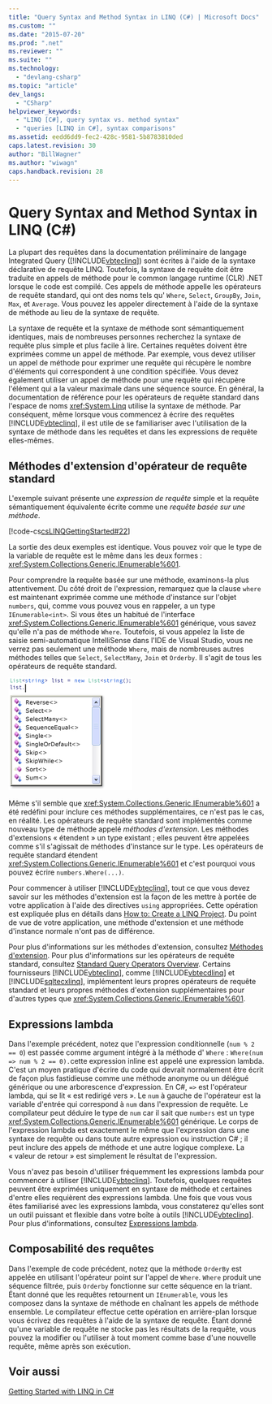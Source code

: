 ```yaml
---
title: "Query Syntax and Method Syntax in LINQ (C#) | Microsoft Docs"
ms.custom: ""
ms.date: "2015-07-20"
ms.prod: ".net"
ms.reviewer: ""
ms.suite: ""
ms.technology: 
  - "devlang-csharp"
ms.topic: "article"
dev_langs: 
  - "CSharp"
helpviewer_keywords: 
  - "LINQ [C#], query syntax vs. method syntax"
  - "queries [LINQ in C#], syntax comparisons"
ms.assetid: eedd6dd9-fec2-428c-9581-5b8783810ded
caps.latest.revision: 30
author: "BillWagner"
ms.author: "wiwagn"
caps.handback.revision: 28
---
```

# Query Syntax and Method Syntax in LINQ (C#)
La plupart des requêtes dans la documentation préliminaire de langage Integrated Query \([!INCLUDE[vbteclinq](../../../../csharp/includes/vbteclinq-md.md)]\) sont écrites à l'aide de la syntaxe déclarative de requête LINQ.  Toutefois, la syntaxe de requête doit être traduite en appels de méthode pour le common langage runtime \(CLR\) .NET lorsque le code est compilé.  Ces appels de méthode appelle les opérateurs de requête standard, qui ont des noms tels qu' `Where`, `Select`, `GroupBy`, `Join`, `Max`, et `Average`.  Vous pouvez les appeler directement à l'aide de la syntaxe de méthode au lieu de la syntaxe de requête.  
  
 La syntaxe de requête et la syntaxe de méthode sont sémantiquement identiques, mais de nombreuses personnes recherchez la syntaxe de requête plus simple et plus facile à lire.  Certaines requêtes doivent être exprimées comme un appel de méthode.  Par exemple, vous devez utiliser un appel de méthode pour exprimer une requête qui récupère le nombre d'éléments qui correspondent à une condition spécifiée.  Vous devez également utiliser un appel de méthode pour une requête qui récupère l'élément qui a la valeur maximale dans une séquence source.  En général, la documentation de référence pour les opérateurs de requête standard dans l'espace de noms <xref:System.Linq> utilise la syntaxe de méthode.  Par conséquent, même lorsque vous commencez à écrire des requêtes [!INCLUDE[vbteclinq](../../../../csharp/includes/vbteclinq-md.md)], il est utile de se familiariser avec l'utilisation de la syntaxe de méthode dans les requêtes et dans les expressions de requête elles\-mêmes.  
  
## Méthodes d'extension d'opérateur de requête standard  
 L'exemple suivant présente une *expression de requête* simple et la requête sémantiquement équivalente écrite comme une *requête basée sur une méthode*.  
  
 [!code-cs[csLINQGettingStarted#22](../../../../csharp/programming-guide/concepts/linq/codesnippet/CSharp/query-syntax-and-method-syntax-in-linq_1.cs)]  
  
 La sortie des deux exemples est identique.  Vous pouvez voir que le type de la variable de requête est le même dans les deux formes : <xref:System.Collections.Generic.IEnumerable%601>.  
  
 Pour comprendre la requête basée sur une méthode, examinons\-la plus attentivement.  Du côté droit de l'expression, remarquez que la clause `where` est maintenant exprimée comme une méthode d'instance sur l'objet `numbers`, qui, comme vous pouvez vous en rappeler, a un type `IEnumerable<int>`.  Si vous êtes un habitué de l'interface <xref:System.Collections.Generic.IEnumerable%601> générique, vous savez qu'elle n'a pas de méthode `Where`.  Toutefois, si vous appelez la liste de saisie semi\-automatique IntelliSense dans l'IDE de Visual Studio, vous ne verrez pas seulement une méthode `Where`, mais de nombreuses autres méthodes telles que `Select`, `SelectMany`, `Join` et `Orderby`.  Il s'agit de tous les opérateurs de requête standard.  
  
 ![Opérateurs de requête standard dans Intellisense](../../../../csharp/programming-guide/concepts/linq/media/standardqueryops.png "StandardQueryOps")  
  
 Même s'il semble que <xref:System.Collections.Generic.IEnumerable%601> a été redéfini pour inclure ces méthodes supplémentaires, ce n'est pas le cas, en réalité.  Les opérateurs de requête standard sont implémentés comme nouveau type de méthode appelé *méthodes d'extension*.  Les méthodes d'extensions « étendent » un type existant ; elles peuvent être appelées comme s'il s'agissait de méthodes d'instance sur le type.  Les opérateurs de requête standard étendent <xref:System.Collections.Generic.IEnumerable%601> et c'est pourquoi vous pouvez écrire `numbers.Where(...)`.  
  
 Pour commencer à utiliser [!INCLUDE[vbteclinq](../../../../csharp/includes/vbteclinq-md.md)], tout ce que vous devez savoir sur les méthodes d'extension est la façon de les mettre à portée de votre application à l'aide des directives `using` appropriées.  Cette opération est expliquée plus en détails dans [How to: Create a LINQ Project](../Topic/How%20to:%20Create%20a%20LINQ%20Project.md).  Du point de vue de votre application, une méthode d'extension et une méthode d'instance normale n'ont pas de différence.  
  
 Pour plus d'informations sur les méthodes d'extension, consultez [Méthodes d'extension](../../../../csharp/programming-guide/classes-and-structs/extension-methods.md).  Pour plus d'informations sur les opérateurs de requête standard, consultez [Standard Query Operators Overview](../../../../visual-basic/programming-guide/concepts/linq/standard-query-operators-overview.md).  Certains fournisseurs [!INCLUDE[vbteclinq](../../../../csharp/includes/vbteclinq-md.md)], comme [!INCLUDE[vbtecdlinq](../../../../csharp/includes/vbtecdlinq-md.md)] et [!INCLUDE[sqltecxlinq](../../../../csharp/programming-guide/concepts/linq/includes/sqltecxlinq-md.md)], implémentent leurs propres opérateurs de requête standard et leurs propres méthodes d'extension supplémentaires pour d'autres types que <xref:System.Collections.Generic.IEnumerable%601>.  
  
## Expressions lambda  
 Dans l'exemple précédent, notez que l'expression conditionnelle \(`num % 2 == 0`\) est passée comme argument intégré à la méthode d' `Where` : `Where(num => num % 2 == 0).`cette expression inline est appelé une expression lambda.  C'est un moyen pratique d'écrire du code qui devrait normalement être écrit de façon plus fastidieuse comme une méthode anonyme ou un délégué générique ou une arborescence d'expression.  En C\#, `=>` est l'opérateur lambda, qui se lit « est redirigé vers ».  Le `num` à gauche de l'opérateur est la variable d'entrée qui correspond à `num` dans l'expression de requête.  Le compilateur peut déduire le type de `num` car il sait que `numbers` est un type <xref:System.Collections.Generic.IEnumerable%601> générique.  Le corps de l'expression lambda est exactement le même que l'expression dans une syntaxe de requête ou dans toute autre expression ou instruction C\# ; il peut inclure des appels de méthode et une autre logique complexe.  La « valeur de retour » est simplement le résultat de l'expression.  
  
 Vous n'avez pas besoin d'utiliser fréquemment les expressions lambda pour commencer à utiliser [!INCLUDE[vbteclinq](../../../../csharp/includes/vbteclinq-md.md)].  Toutefois, quelques requêtes peuvent être exprimées uniquement en syntaxe de méthode et certaines d'entre elles requièrent des expressions lambda.  Une fois que vous vous êtes familiarisé avec les expressions lambda, vous constaterez qu'elles sont un outil puissant et flexible dans votre boîte à outils [!INCLUDE[vbteclinq](../../../../csharp/includes/vbteclinq-md.md)].  Pour plus d'informations, consultez [Expressions lambda](../../../../csharp/programming-guide/statements-expressions-operators/lambda-expressions.md).  
  
## Composabilité des requêtes  
 Dans l'exemple de code précédent, notez que la méthode `OrderBy` est appelée en utilisant l'opérateur point sur l'appel de `Where`.  `Where` produit une séquence filtrée, puis `Orderby` fonctionne sur cette séquence en la triant.  Étant donné que les requêtes retournent un `IEnumerable`, vous les composez dans la syntaxe de méthode en chaînant les appels de méthode ensemble.  Le compilateur effectue cette opération en arrière\-plan lorsque vous écrivez des requêtes à l'aide de la syntaxe de requête.  Étant donné qu'une variable de requête ne stocke pas les résultats de la requête, vous pouvez la modifier ou l'utiliser à tout moment comme base d'une nouvelle requête, même après son exécution.  
  
## Voir aussi  
 [Getting Started with LINQ in C\#](../../../../csharp/programming-guide/concepts/linq/getting-started-with-linq.md)